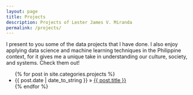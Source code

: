 ```yaml
---
layout: page
title: Projects
description: Projects of Lester James V. Miranda
permalink: /projects/
---
```


I present to you some of the data projects that I have done. I also enjoy
applying data science and machine learning techniques in the
Philippine context, for it gives me a unique take in understanding
our culture, society, and systems. Check them out!

<ul>
  {% for post in site.categories.projects %}
    <li>
        <span>{{ post.date | date_to_string }}</span> » <a href="{{ post.url }}" title="{{ post.title }}">{{ post.title }}</a>
        <meta name="description" content="{{ post.summary | escape }}">
        <meta name="keywords" content="{{ post.tags | join: ', ' | escape }}"/>
    </li>
  {% endfor %}
</ul>